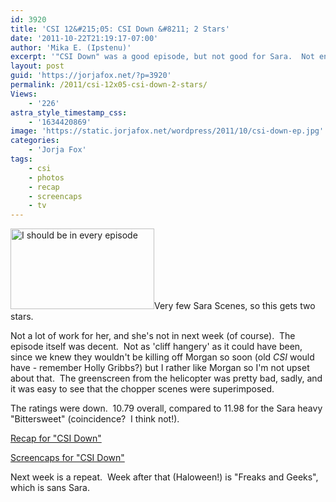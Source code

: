 ```yaml
---
id: 3920
title: 'CSI 12&#215;05: CSI Down &#8211; 2 Stars'
date: '2011-10-22T21:19:17-07:00'
author: 'Mika E. (Ipstenu)'
excerpt: '"CSI Down" was a good episode, but not good for Sara.  Not enough of her, which is why the ratings were low (10.79).'
layout: post
guid: 'https://jorjafox.net/?p=3920'
permalink: /2011/csi-12x05-csi-down-2-stars/
Views:
    - '226'
astra_style_timestamp_css:
    - '1634420869'
image: 'https://static.jorjafox.net/wordpress/2011/10/csi-down-ep.jpg'
categories:
    - 'Jorja Fox'
tags:
    - csi
    - photos
    - recap
    - screencaps
    - tv
---
```


<img class="alignleft size-medium wp-image-3921" title="I should be in every episode" src="//static.jorjafox.net/wordpress/2011/10/csi-down-ep-230x129.jpg" alt="I should be in every episode" width="230" height="129" />Very few Sara Scenes, so this gets two stars.

Not a lot of work for her, and she's not in next week (of course).  The episode itself was decent.  Not as 'cliff hangery' as it could have been, since we knew they wouldn't be killing off Morgan so soon (old <em>CSI</em> would have - remember Holly Gribbs?) but I rather like Morgan so I'm not upset about that.  The greenscreen from the helicopter was pretty bad, sadly, and it was easy to see that the chopper scenes were superimposed.

The ratings were down.  10.79 overall, compared to 11.98 for the Sara heavy "Bittersweet" (coincidence?  I think not!).

<a href="https://jorjafox.net/wiki/CSI_Down">Recap for "CSI Down"</a>

<a href="https://jorjafox.net/gallery/tv/csi/season12/csidown/">Screencaps for "CSI Down"</a>

Next week is a repeat.  Week after that (Haloween!) is "Freaks and Geeks", which is sans Sara.